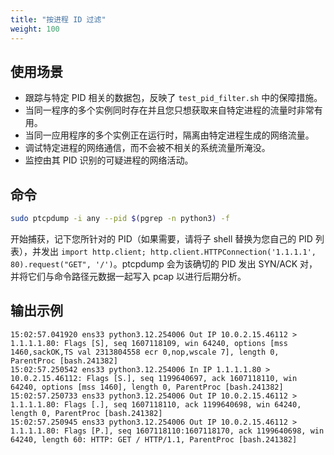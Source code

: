 ```yaml
---
title: "按进程 ID 过滤"
weight: 100
---
```


## 使用场景

- 跟踪与特定 PID 相关的​​数据包，反映了 `test_pid_filter.sh` 中的保障措施。
- 当同一程序的多个实例同时存在并且您只想获取来自特定进程的流量时非常有用。
- 当同一应用程序的多个实例正在运行时，隔离由特定进程生成的网络流量。
- 调试特定进程的网络通信，而不会被不相关的系统流量所淹没。
- 监控由其 PID 识别的可疑进程的网络活动。

## 命令

```bash
sudo ptcpdump -i any --pid $(pgrep -n python3) -f
```

开始捕获，记下您所针对的 PID（如果需要，请将子 shell 替换为您自己的 PID 列表），并发出 `import http.client; http.client.HTTPConnection('1.1.1.1', 80).request("GET", '/')`。ptcpdump 会为该确切的 PID 发出 SYN/ACK 对，并将它们与命令路径元数据一起写入 pcap 以进行后期分析。

## 输出示例

```
15:02:57.041920 ens33 python3.12.254006 Out IP 10.0.2.15.46112 > 1.1.1.1.80: Flags [S], seq 1607118109, win 64240, options [mss 1460,sackOK,TS val 2313804558 ecr 0,nop,wscale 7], length 0, ParentProc [bash.241382]
15:02:57.250542 ens33 python3.12.254006 In IP 1.1.1.1.80 > 10.0.2.15.46112: Flags [S.], seq 1199640697, ack 1607118110, win 64240, options [mss 1460], length 0, ParentProc [bash.241382]
15:02:57.250733 ens33 python3.12.254006 Out IP 10.0.2.15.46112 > 1.1.1.1.80: Flags [.], seq 1607118110, ack 1199640698, win 64240, length 0, ParentProc [bash.241382]
15:02:57.250945 ens33 python3.12.254006 Out IP 10.0.2.15.46112 > 1.1.1.1.80: Flags [P.], seq 1607118110:1607118170, ack 1199640698, win 64240, length 60: HTTP: GET / HTTP/1.1, ParentProc [bash.241382]
```